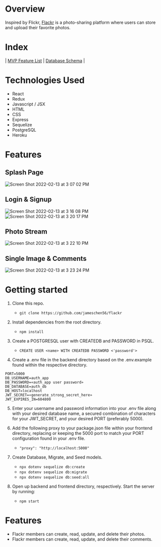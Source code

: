 # Overview

Inspired by Flickr, [Flackr](https://flackr-app.herokuapp.com/) is a photo-sharing platform where users can store and upload their favorite photos.


# Index
|
[MVP Feature List](https://github.com/jameschen56/flackr/wiki/MVP-Features-List) |
[Database Schema](https://github.com/jameschen56/flackr/wiki/Database-Schema) |

# Technologies Used
  - React
  - Redux
  - Javascript / JSX
  - HTML
  - CSS
  - Express
  - Sequelize
  - PostgreSQL
  - Heroku

# Features
## Splash Page 
![Screen Shot 2022-02-13 at 3 07 02 PM](https://user-images.githubusercontent.com/87781597/153779530-9e11607d-f7c5-4dad-93ea-a1739486cdd8.png)

## Login & Signup 
![Screen Shot 2022-02-13 at 3 16 08 PM](https://user-images.githubusercontent.com/87781597/153779604-66c58354-41ec-430b-a500-93c6cbe612c1.png)
![Screen Shot 2022-02-13 at 3 20 17 PM](https://user-images.githubusercontent.com/87781597/153779764-d0adf994-0b63-4074-b7eb-15bd19d5791c.png)

## Photo Stream
![Screen Shot 2022-02-13 at 3 22 10 PM](https://user-images.githubusercontent.com/87781597/153779892-dc4abf46-40ae-4f52-a75f-e2a56df25fff.png)

## Single Image & Comments
![Screen Shot 2022-02-13 at 3 23 24 PM](https://user-images.githubusercontent.com/87781597/153779975-a58630da-9280-47bb-8a4f-33cffdb6fdb3.png)


# Getting started

1. Clone this repo.

    * ```git clone https://github.com/jameschen56/flackr```

2. Install dependencies from the root directory.

    * ```npm install```

3. Create a POSTGRESQL user with CREATEDB and PASSWORD in PSQL.

    * ```CREATE USER <name> WITH CREATEDB PASSWORD <'password'>```

4. Create a .env file in the backend directory based on the .env.example found within the respective directory.

```
PORT=5000
DB_USERNAME=auth_app
DB_PASSWORD=«auth_app user password»
DB_DATABASE=auth_db
DB_HOST=localhost
JWT_SECRET=«generate_strong_secret_here»
JWT_EXPIRES_IN=604800
```

5. Enter your username and password information into your .env file along with your desired database name, a secured combination of characters for your JWT_SECRET, and your desired PORT (preferably 5000).

6. Add the following proxy to your package.json file within your frontend directory, replacing or keeping the 5000 port to match your PORT configuration found in your .env file.

    * ```"proxy": "http://localhost:5000"```

7. Create Database, Migrate, and Seed models.

    * ```npx dotenv sequelize db:create```
    * ```npx dotenv sequelize db:migrate```
    * ```npx dotenv sequelize db:seed:all```

8. Open up backend and frontend directory, respectively. Start the server by running:

    * ```npm start```

# Features 
- Flackr members can create, read, update, and delete their photos.
- Flackr members can create, read, update, and delete their comments. 



